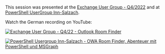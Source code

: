 This session was presented at the [Exchange User Group - Q4/2022](https://exusg.de/2022/11/25/exusg-meetup-q4-2022-nachbereitung/) and at [PowerShell UserGroup Inn-Salzach](https://www.meetup.com/de-DE/powershell-usergroup-inn-salzach/events/290204749). 

Watch the German recording on YouTube:

[![Exchange User Group - Q4/22 - Outlook Room Finder](https://img.youtube.com/vi/v_8u95TVBww/0.jpg)](https://www.youtube.com/watch?v=v_8u95TVBww)

[![PowerShell Usergroup Inn-Salzach - OWA Room Finder, Abenteuer mit PowerShell und MSGraph](https://img.youtube.com/vi/8t2_MaXWCU4/0.jpg)](https://www.youtube.com/watch?v=8t2_MaXWCU4)

